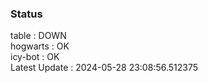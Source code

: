 ### Status


table : DOWN  
hogwarts : OK  
icy-bot : OK  
Latest Update : 2024-05-28 23:08:56.512375
